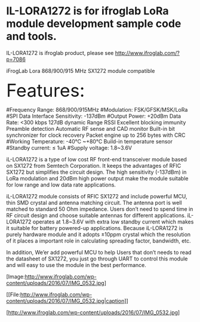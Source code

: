 #  IL-LORA1272 is for ifroglab  LoRa module development sample code and tools.
IL-LORA1272 is ifroglab product, please see http://www.ifroglab.com/?p=7086

iFrogLab  Lora 868/900/915 MHz SX1272 module compatible

<Font Size="10">Features:</Font>

#Frequency Range: 868/900/915MHz
#Modulation: FSK/GFSK/MSK/LoRa
#SPI Data Interface Sensitivity: -137dBm
#Output Power: +20dBm Data Rate: <300 kbps 127dB dynamic Range RSSI Excellent blocking immunity Preamble detection Automatic RF sense and CAD monitor Built-in bit synchronizer for clock recovery Packet engine up to 256 bytes with CRC
#Working Temperature: -40°C ~+80°C Build-in temperature sensor
#Standby current: ≤ 1uA
#Supply voltage: 1.8~3.6V


iL-LORA1272 is a type of low cost RF front-end transceiver module based on SX1272 from Semtech Corporation. It keeps the advantages of RFIC SX1272 but simplifies the circuit design. The high sensitivity (-137dBm) in LoRa modulation and 20dBm high power output make the module suitable for low range and low data rate applications.

iL-LORA1272 module consists of RFIC SX1272 and include powerful MCU, thin SMD crystal and antenna matching circuit. The antenna port is well matched to standard 50 Ohm impedance. Users don’t need to spend time in RF circuit design and choose suitable antennas for different applications. iL-LORA1272 operates at 1.8~3.6V with extra low standby current which makes it suitable for battery powered-up applications. Because iL-LORA1272 is purely hardware module and it adopts ±10ppm crystal which the resolution of it places a important role in calculating spreading factor, bandwidth, etc.

In addition, We’er add powerful MCU to help Users that don’t needs to read the datasheet of SX1272, you just go through UART to control this module and will easy to use the module in the best performance.


 [Image:http://www.ifroglab.com/wp-content/uploads/2016/07/IMG_0532.jpg]

 [[File:http://www.ifroglab.com/wp-content/uploads/2016/07/IMG_0532.jpg|caption]]

 [http://www.ifroglab.com/wp-content/uploads/2016/07/IMG_0532.jpg]
